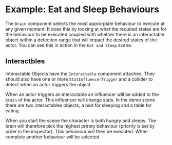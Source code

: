 # Example: Eat and Sleep Behaviours

The `Brain` component selects the most approrpiate behaviour to execute at any given moment. It does this by looking at what the required states are for the behaviour to be executed coupled with whether there is an interactable object within a detection range that will impact the desired states of the actor. You can see this in action in the `Eat and Sleep` scene.

## Interactbles

Interactable Objects have the `Interactable` component attached. They should also have one or more `StatInfluencerTrigger` and a collider to detect when an actor triggers the object.

When an actor triggers an interactable an influencer will be added to the `Brain` of the actor. This influencer will change stats. In the demo scene there are two interactables objects, a bed for sleeping and a table for eating.

When you start the scene the character is both hungry and sleepy. The brain will therefore pick the highest priroty behaviour (priority is set by order in the inspector). This behaviour will then be executed. When complete another behaviour will be selected.
